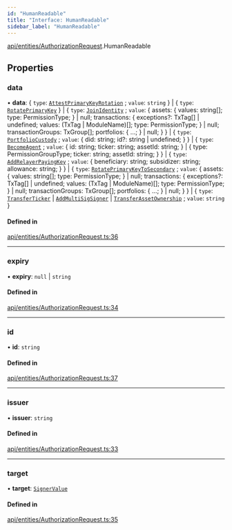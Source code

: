 ```yaml
---
id: "HumanReadable"
title: "Interface: HumanReadable"
sidebar_label: "HumanReadable"
---
```


[api/entities/AuthorizationRequest](../../../../../modules/API/Entities/AuthorizationRequest/AuthorizationRequest.md).HumanReadable

## Properties

### data

• **data**: \{ `type`: [`AttestPrimaryKeyRotation`](../../../../../enums/API/Entities/Types/AuthorizationType/AuthorizationType.md#attestprimarykeyrotation) ; `value`: `string`  } \| \{ `type`: [`RotatePrimaryKey`](../../../../../enums/API/Entities/Types/AuthorizationType/AuthorizationType.md#rotateprimarykey)  } \| \{ `type`: [`JoinIdentity`](../../../../../enums/API/Entities/Types/AuthorizationType/AuthorizationType.md#joinidentity) ; `value`: \{ assets: \{ values: string[]; type: PermissionType; } \| null; transactions: \{ exceptions?: TxTag[] \| undefined; values: (TxTag \| ModuleName)[]; type: PermissionType; } \| null; transactionGroups: TxGroup[]; portfolios: \{ ...; } \| null; }  } \| \{ `type`: [`PortfolioCustody`](../../../../../enums/API/Entities/Types/AuthorizationType/AuthorizationType.md#portfoliocustody) ; `value`: \{ did: string; id?: string \| undefined; }  } \| \{ `type`: [`BecomeAgent`](../../../../../enums/API/Entities/Types/AuthorizationType/AuthorizationType.md#becomeagent) ; `value`: \{ id: string; ticker: string; assetId: string; } \| \{ type: PermissionGroupType; ticker: string; assetId: string; }  } \| \{ `type`: [`AddRelayerPayingKey`](../../../../../enums/API/Entities/Types/AuthorizationType/AuthorizationType.md#addrelayerpayingkey) ; `value`: \{ beneficiary: string; subsidizer: string; allowance: string; }  } \| \{ `type`: [`RotatePrimaryKeyToSecondary`](../../../../../enums/API/Entities/Types/AuthorizationType/AuthorizationType.md#rotateprimarykeytosecondary) ; `value`: \{ assets: \{ values: string[]; type: PermissionType; } \| null; transactions: \{ exceptions?: TxTag[] \| undefined; values: (TxTag \| ModuleName)[]; type: PermissionType; } \| null; transactionGroups: TxGroup[]; portfolios: \{ ...; } \| null; }  } \| \{ `type`: [`TransferTicker`](../../../../../enums/API/Entities/Types/AuthorizationType/AuthorizationType.md#transferticker) \| [`AddMultiSigSigner`](../../../../../enums/API/Entities/Types/AuthorizationType/AuthorizationType.md#addmultisigsigner) \| [`TransferAssetOwnership`](../../../../../enums/API/Entities/Types/AuthorizationType/AuthorizationType.md#transferassetownership) ; `value`: `string`  }

#### Defined in

[api/entities/AuthorizationRequest.ts:36](https://github.com/PolymeshAssociation/polymesh-sdk/blob/c53723bab/src/api/entities/AuthorizationRequest.ts#L36)

___

### expiry

• **expiry**: ``null`` \| `string`

#### Defined in

[api/entities/AuthorizationRequest.ts:34](https://github.com/PolymeshAssociation/polymesh-sdk/blob/c53723bab/src/api/entities/AuthorizationRequest.ts#L34)

___

### id

• **id**: `string`

#### Defined in

[api/entities/AuthorizationRequest.ts:37](https://github.com/PolymeshAssociation/polymesh-sdk/blob/c53723bab/src/api/entities/AuthorizationRequest.ts#L37)

___

### issuer

• **issuer**: `string`

#### Defined in

[api/entities/AuthorizationRequest.ts:33](https://github.com/PolymeshAssociation/polymesh-sdk/blob/c53723bab/src/api/entities/AuthorizationRequest.ts#L33)

___

### target

• **target**: [`SignerValue`](../../Types/SignerValue/SignerValue.md)

#### Defined in

[api/entities/AuthorizationRequest.ts:35](https://github.com/PolymeshAssociation/polymesh-sdk/blob/c53723bab/src/api/entities/AuthorizationRequest.ts#L35)
